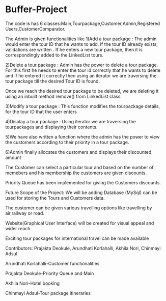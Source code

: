 # Buffer-Project
The code is has 6 classes:Main,Tourpackage,Customer,Admin,Registered Users,CustomerComparator.

The Admin is given functionalities like
1)Add a tour package : The admin would enter the tour ID that he wants to add. If the tour ID already exists, validations are written . If he enters a new tour package, then it is correspondingly added to the LinkedList tours.

2)Delete a tour package : Admin has the power to delete a tour package. For this first he needs to enter the tour id correctly that he wants to delete and if he entered it correctly then using an iterator we are traversing the tour package till the desired Tour ID is found.

Once we reach the desired tour package to be deleted, we are deleting it using an inbuilt method remove() from LinkedList class.

3)Modify a tour package : This function modifies the tourpackage details, for the tour ID that the user enters

4)Display a tour package : Using iterator we are traversing the tourpackages and displaying their contents.

5)We have also written a function where the admin has the power to view the customers according to their priority in a tour package.

6)Admin finally allocates the customers and displays their discounted amount

The Customer can select a particular tour and based on the number of memebers and his membership the customers are given discounts.

Priority Queue has been implemented for giving the Customers discounts.


















































Future Scope of the Project:
We will be adding 
Database (MySql) can be used for storing the Tours and Customers data.

The customer can be given various travelling options like travelling by air,railway or road.

Website(Graphical User Interface) will be created for visual appeal and wider reach.

Exciting tour packages for international travel can be made available







Contributors:
Prajakta Deokule, Arundhati Korlahalli, Akhila Nori, Chinmayi Adsul



Arundhati Korlahalli-Customer functionalities 

Prajakta Deokule-Priority Queue and Main

Akhila Nori-Hotel booking 

Chinmayi Adsul-Tour package itineraries
